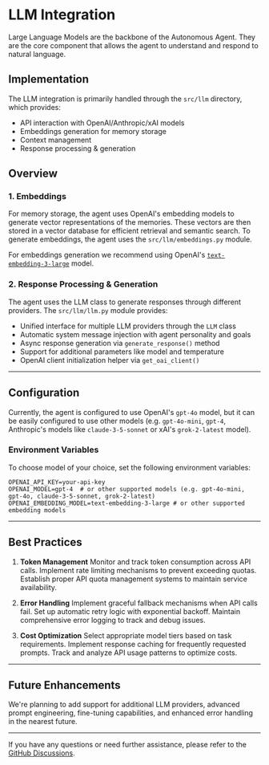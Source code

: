 # **LLM Integration**

Large Language Models are the backbone of the Autonomous Agent. They are the core component that allows the agent to understand and respond to natural language.

## Implementation

The LLM integration is primarily handled through the `src/llm` directory, which provides:

- API interaction with OpenAI/Anthropic/xAI models
- Embeddings generation for memory storage
- Context management
- Response processing & generation

## Overview

### 1. Embeddings

For memory storage, the agent uses OpenAI's embedding models to generate vector representations of the memories. These vectors are then stored in a vector database for efficient retrieval and semantic search. To generate embeddings, the agent uses the `src/llm/embeddings.py` module.

For embeddings generation we recommend using OpenAI's [`text-embedding-3-large`](https://openai.com/index/new-embedding-models-and-api-updates/) model.

### 2. Response Processing & Generation

The agent uses the LLM class to generate responses through different providers. The `src/llm/llm.py` module provides:

- Unified interface for multiple LLM providers through the `LLM` class
- Automatic system message injection with agent personality and goals
- Async response generation via `generate_response()` method
- Support for additional parameters like model and temperature
- OpenAI client initialization helper via `get_oai_client()`

-----

## Configuration

Currently, the agent is configured to use OpenAI's `gpt-4o` model, but it can be easily configured to use other models (e.g. `gpt-4o-mini`, `gpt-4`, Anthropic's models like `claude-3-5-sonnet` or xAI's `grok-2-latest` model).

### Environment Variables
To choose model of your choice, set the following environment variables:
```
OPENAI_API_KEY=your-api-key
OPENAI_MODEL=gpt-4  # or other supported models (e.g. gpt-4o-mini, gpt-4o, claude-3-5-sonnet, grok-2-latest)
OPENAI_EMBEDDING_MODEL=text-embedding-3-large # or other supported embedding models
```

-----

## Best Practices

1. **Token Management**
   Monitor and track token consumption across API calls. Implement rate limiting mechanisms to prevent exceeding quotas. Establish proper API quota management systems to maintain service availability.

2. **Error Handling**
   Implement graceful fallback mechanisms when API calls fail. Set up automatic retry logic with exponential backoff. Maintain comprehensive error logging to track and debug issues.

3. **Cost Optimization**
   Select appropriate model tiers based on task requirements. Implement response caching for frequently requested prompts. Track and analyze API usage patterns to optimize costs.

-----

## Future Enhancements

We're planning to add support for additional LLM providers, advanced prompt engineering, fine-tuning capabilities, and enhanced error handling in the nearest future.

-----

If you have any questions or need further assistance, please refer to the [GitHub Discussions](https://github.com/axioma-ai-labs/nevron/discussions).
